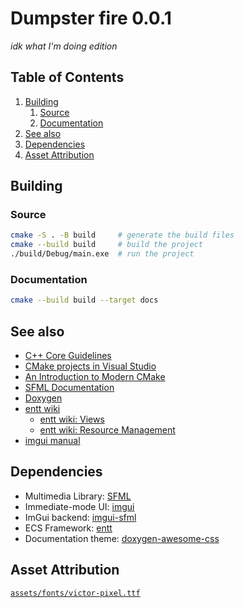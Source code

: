 # Dumpster fire 0.0.1

_idk what I'm doing edition_

## Table of Contents
1. [Building](#building)
    1. [Source](#source)
    2. [Documentation](#documentation)
2. [See also](#see-also)
3. [Dependencies](#dependencies)
4. [Asset Attribution](#asset-attribution)

## Building
### Source
```bash
cmake -S . -B build     # generate the build files
cmake --build build     # build the project
./build/Debug/main.exe  # run the project
```

### Documentation
```bash
cmake --build build --target docs
```


## See also
 * [C++ Core Guidelines](https://isocpp.github.io/CppCoreGuidelines/CppCoreGuidelines)
 * [CMake projects in Visual Studio](https://learn.microsoft.com/en-us/cpp/build/cmake-projects-in-visual-studio?view=msvc-170)
 * [An Introduction to Modern CMake](https://cliutils.gitlab.io/modern-cmake/)
 * [SFML Documentation](https://www.sfml-dev.org/documentation/2.5.1/modules.php)
 * [Doxygen](https://www.doxygen.nl/manual/index.html)
 * [entt wiki](https://github.com/skypjack/entt/wiki/)
   * [entt wiki: Views](https://github.com/skypjack/entt/wiki/Crash-Course:-entity-component-system#views)
   * [entt wiki: Resource Management](https://github.com/skypjack/entt/wiki/Crash-Course:-resource-management)
 * [imgui manual](https://pthom.github.io/imgui_manual_online/manual/imgui_manual.html)

## Dependencies
 * Multimedia Library:  [SFML](https://github.com/SFML/SFML)
 * Immediate-mode UI:   [imgui](https://github.com/ocornut/imgui)
 * ImGui backend:       [imgui-sfml](https://github.com/SFML/imgui-sfml)
 * ECS Framework:       [entt](https://github.com/skypjack/entt)
 * Documentation theme: [doxygen-awesome-css](https://github.com/jothepro/doxygen-awesome-css)

## Asset Attribution
[`assets/fonts/victor-pixel.ttf`](https://www.dafont.com/victors-pixel-font.font)